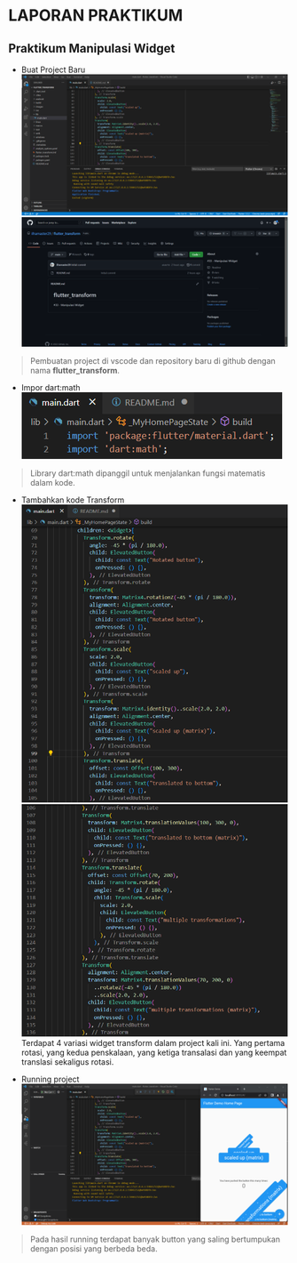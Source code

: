 # LAPORAN PRAKTIKUM



## Praktikum Manipulasi Widget

- Buat Project Baru<br>
![Screenshot](images/project_baru_flutter_transform.png)
![Screenshot](images/github_flutter_transform.png)
> Pembuatan project di vscode dan repository baru di github dengan nama **flutter_transform**.

- Impor dart:math<br>
![Screenshot](images/import_dart-math.png)
> Library dart:math dipanggil untuk menjalankan fungsi matematis dalam kode.

- Tambahkan kode Transform<br>
![Screenshot](images/widget_transform.png)
![Screenshot](images/widget_transform2.png)
Terdapat 4 variasi widget transform dalam project kali ini. Yang pertama rotasi, yang kedua penskalaan, yang ketiga transalasi dan yang keempat translasi sekaligus rotasi.  

- Running project<br>
![Screenshot](images/running_praktikum.png)
> Pada hasil running terdapat banyak button yang saling bertumpukan dengan posisi yang berbeda beda. 


